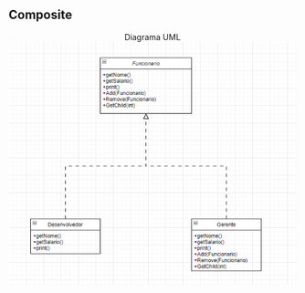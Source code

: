 <h2> Composite </h2>
<p align="center"> Diagrama UML 
    <img align="center" src="DiagramaClasses/composite.png"/>
</p>
